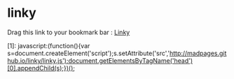 linky
=====

Drag this link to your bookmark bar : [Linky](1)

[1]: javascript:(function(){var s=document.createElement('script');s.setAttribute('src','http://madpages.github.io/linky/linky.js');document.getElementsByTagName('head')[0].appendChild(s);})();
